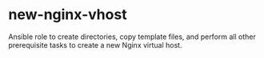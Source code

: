 # new-nginx-vhost
Ansible role to create directories, copy template files, and perform all other prerequisite tasks to create a new Nginx virtual host.
